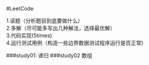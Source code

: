 #LeetCode

1.读题（分析题目到底要做什么）\
2.多解（尽可能多写出几种解法，选择最优解）\
3.代码实现(5times)\
4.运行测试用例（构造一些边界数据测试程序运行是否正常)

###study01:
递归
###study02
数组
